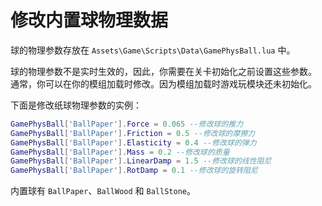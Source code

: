 # 修改内置球物理数据

球的物理参数存放在 `Assets\Game\Scripts\Data\GamePhysBall.lua` 中。

球的物理参数不是实时生效的，因此，你需要在关卡初始化之前设置这些参数。
通常，你可以在你的模组加载时修改。因为模组加载时游戏玩模块还未初始化。

下面是修改纸球物理参数的实例：

```lua
GamePhysBall['BallPaper'].Force = 0.065 --修改球的推力
GamePhysBall['BallPaper'].Friction = 0.5 --修改球的摩擦力
GamePhysBall['BallPaper'].Elasticity = 0.4 --修改球的弹力
GamePhysBall['BallPaper'].Mass = 0.2 --修改球的质量
GamePhysBall['BallPaper'].LinearDamp = 1.5 --修改球的线性阻尼
GamePhysBall['BallPaper'].RotDamp = 0.1 --修改球的旋转阻尼
```

内置球有 `BallPaper`、`BallWood` 和 `BallStone`。
